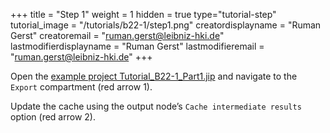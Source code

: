 +++
title = "Step 1"
weight = 1
hidden = true
type="tutorial-step"
tutorial_image = "/tutorials/b22-1/step1.png"
creatordisplayname = "Ruman Gerst"
creatoremail = "ruman.gerst@leibniz-hki.de"
lastmodifierdisplayname = "Ruman Gerst"
lastmodifieremail = "ruman.gerst@leibniz-hki.de"
+++

Open the [example project Tutorial_B22-1_Part1.jip](/tutorials/b22-1/Tutorial_B22-1.zip) and navigate to the `Export` compartment (red arrow 1).

Update the cache using the output node’s `Cache intermediate results` option (red arrow 2).
